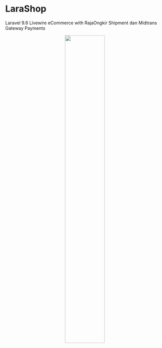 # LaraShop
Laravel 9.6 Livewire eCommerce with RajaOngkir Shipment dan Midtrans Gateway Payments
<p dir="auto" align="center"><a href="https://avored.com" rel="nofollow"><img src="https://i.postimg.cc/NLvHNwcR/logo-top-1.png" style="max-width: 50%;" width="50%"></a></p>
